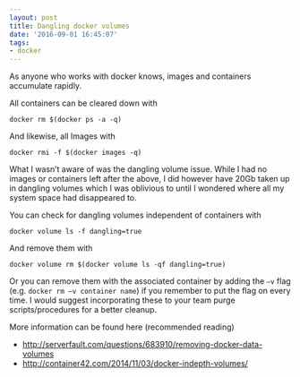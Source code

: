```yaml
---
layout: post
title: Dangling docker volumes
date: '2016-09-01 16:45:07'
tags:
- docker
---
```


As anyone who works with docker knows, images and containers accumulate rapidly.

All containers can be cleared down with
```language-bash
docker rm $(docker ps -a -q)
```
And likewise, all Images with
```language-bash
docker rmi -f $(docker images -q)
```
What I wasn’t aware of was the dangling volume issue.  While I had no images or containers left after the above, I did however have 20Gb taken up in dangling volumes which I was oblivious to until I wondered where all my system space had disappeared to.

You can check for dangling volumes independent of containers with
```language-bash
docker volume ls -f dangling=true
```
And remove them with
```language-bash
docker volume rm $(docker volume ls -qf dangling=true)
```
Or you can remove them with the associated container by adding the `–v` flag (e.g. `docker rm –v container name`) if you remember to put the flag on every time.
I would suggest incorporating these to your team purge scripts/procedures for a better cleanup.

More information can be found here (recommended reading)

- http://serverfault.com/questions/683910/removing-docker-data-volumes
- http://container42.com/2014/11/03/docker-indepth-volumes/

